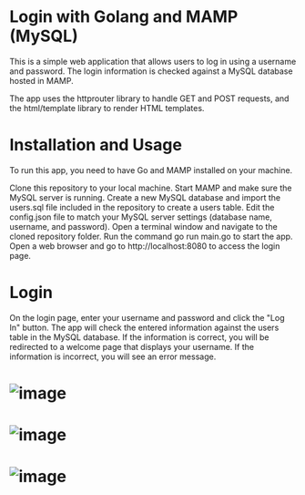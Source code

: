 
# Login with Golang and MAMP (MySQL)
This is a simple web application that allows users to log in using a username and password. The login information is checked against a MySQL database hosted in MAMP.

The app uses the httprouter library to handle GET and POST requests, and the html/template library to render HTML templates.

# Installation and Usage
To run this app, you need to have Go and MAMP installed on your machine.

Clone this repository to your local machine.
Start MAMP and make sure the MySQL server is running.
Create a new MySQL database and import the users.sql file included in the repository to create a users table.
Edit the config.json file to match your MySQL server settings (database name, username, and password).
Open a terminal window and navigate to the cloned repository folder.
Run the command go run main.go to start the app.
Open a web browser and go to http://localhost:8080 to access the login page.

# Login
On the login page, enter your username and password and click the "Log In" button. The app will check the entered information against the users table in the MySQL database. If the information is correct, you will be redirected to a welcome page that displays your username. If the information is incorrect, you will see an error message.
# ![image](https://user-images.githubusercontent.com/59126857/235627313-35ec8ea6-8623-4f01-adb0-628de7e35625.png)
# ![image](https://user-images.githubusercontent.com/59126857/235627369-e17e3e01-ab7a-4a54-8456-cae7326a4212.png)
# ![image](https://user-images.githubusercontent.com/59126857/235627661-b8e1c785-1bac-40e9-a352-2861d1c3ba93.png)
